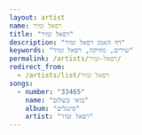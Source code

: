```yaml
---
layout: artist
name: רפאל זמיר
title: "רפאל זמיר"
description: "דף האמן רפאל זמיר"
keywords: "שירים, מוזיקה, רפאל זמיר"
permalink: /artists/רפאל-זמיר/
redirect_from:
  - /artists/list/רפאל זמיר
songs:
  - number: "33465"
    name: "בואי בשלום"
    album: "סינגלים"
    artist: "רפאל זמיר"
---
```

